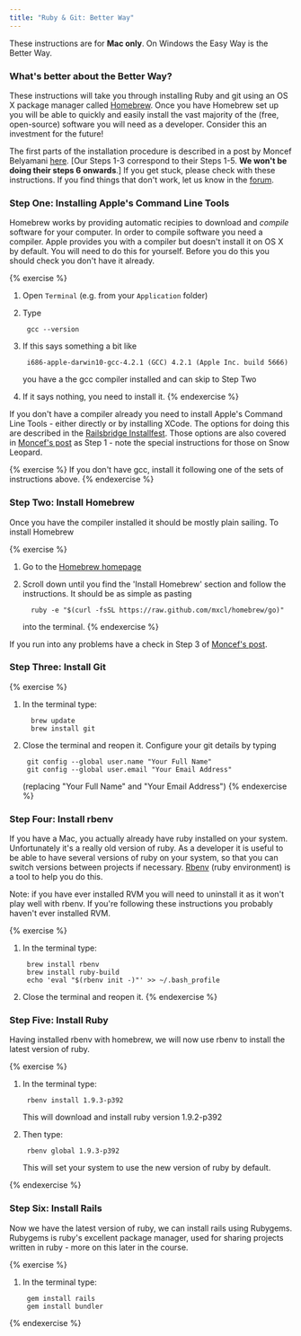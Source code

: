 ```yaml
---
title: "Ruby & Git: Better Way"
---
```


These instructions are for **Mac only**. On Windows the Easy Way is the Better Way.

### What's better about the Better Way?

These instructions will take you through installing Ruby and git using an OS X package manager called [Homebrew](http://mxcl.github.io/homebrew/). Once you have Homebrew set up you will be able to quickly and easily install the vast majority of the (free, open-source) software you will need as a developer. Consider this an investment for the future!

The first parts of the installation procedure is described in a post by Moncef Belyamani [here](http://www.moncefbelyamani.com/how-to-install-xcode-homebrew-git-rvm-ruby-on-mac/). [Our Steps 1-3 correspond to their Steps 1-5. **We won't be doing their steps 6 onwards**.] If you get stuck, please check with these instructions. If you find things that don't work, let us know in the [forum](http://chat.code61.org).

### Step One: Installing Apple's Command Line Tools

Homebrew works by providing automatic recipies to download and *compile* software for your computer. In order to compile software you need a compiler. Apple provides you with a compiler but doesn't install it on OS X by default. You will need to do this for yourself. Before you do this you should check you don't have it already.

{% exercise %}
1. Open `Terminal` (e.g. from your `Application` folder)
2. Type
		
		gcc --version

3. If this says something a bit like

		i686-apple-darwin10-gcc-4.2.1 (GCC) 4.2.1 (Apple Inc. build 5666)

	you have a the gcc compiler installed and can skip to Step Two
4. If it says nothing, you need to install it.
{% endexercise %}

If you don't have a compiler already you need to install Apple's Command Line Tools - either directly or by installing XCode. The options for doing this are described in the [Railsbridge Installfest](http://installfest.railsbridge.org/installfest/install_xcode). Those options are also covered in [Moncef's post](http://www.moncefbelyamani.com/how-to-install-xcode-homebrew-git-rvm-ruby-on-mac/) as Step 1 - note the special instructions for those on Snow Leopard.

{% exercise %}
If you don't have gcc, install it following one of the sets of instructions above.
{% endexercise %}

### Step Two: Install Homebrew

Once you have the compiler installed it should be mostly plain sailing. To install Homebrew

{% exercise %}
1. Go to the [Homebrew homepage](http://mxcl.github.io/homebrew/)
2. Scroll down until you find the 'Install Homebrew' section and follow the instructions. It should be as simple as pasting

		 ruby -e "$(curl -fsSL https://raw.github.com/mxcl/homebrew/go)"

	into the terminal.
{% endexercise %}

If you run into any problems have a check in Step 3 of [Moncef's post](http://www.moncefbelyamani.com/how-to-install-xcode-homebrew-git-rvm-ruby-on-mac/).

### Step Three: Install Git

{% exercise %}
1. In the terminal type:

		 brew update
		 brew install git

2. Close the terminal and reopen it. Configure your git details by typing

		git config --global user.name "Your Full Name"
		git config --global user.email "Your Email Address"

	(replacing "Your Full Name" and "Your Email Address")
{% endexercise %}

### Step Four: Install rbenv

If you have a Mac, you actually already have ruby installed on your system. Unfortunately it's a really old version of ruby. As a developer it is useful to be able to have several versions of ruby on your system, so that you can switch versions between projects if necessary. [Rbenv](https://github.com/sstephenson/rbenv) (ruby environment) is a tool to help you do this.

Note: if you have ever installed RVM you will need to uninstall it as it won't play well with rbenv. If you're following these instructions you probably haven't ever installed RVM.

{% exercise %}
1. In the terminal type:

		brew install rbenv
		brew install ruby-build
		echo 'eval "$(rbenv init -)"' >> ~/.bash_profile

2. Close the terminal and reopen it.
{% endexercise %}

### Step Five: Install Ruby

Having installed rbenv with homebrew, we will now use rbenv to install the latest version of ruby.

{% exercise %}
1. In the terminal type:

		rbenv install 1.9.3-p392

	This will download and install ruby version 1.9.2-p392

2. Then type:

		rbenv global 1.9.3-p392

	This will set your system to use the new version of ruby by default.

{% endexercise %}

### Step Six: Install Rails

Now we have the latest version of ruby, we can install rails using Rubygems. Rubygems is ruby's excellent package manager, used for sharing projects written in ruby - more on this later in the course.

{% exercise %}
1. In the terminal type:

		gem install rails
		gem install bundler

{% endexercise %}







